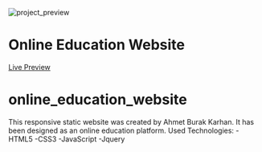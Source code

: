 ![project_preview](https://github.com/kobrak1/online_education_website/assets/114083611/26859f67-471f-4442-b2bf-86fcf8dbce78)
# Online Education Website
[Live Preview](https://online-education-website-brown.vercel.app/)
# online_education_website
This responsive static website was created by Ahmet Burak Karhan. It has been designed as an online education platform. Used Technologies: -HTML5 -CSS3 -JavaScript -Jquery


